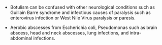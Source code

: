 - Botulism can be confused with other neurological conditions such as Guillain Barre syndrome and infectious causes of paralysis such as enterovirus infection or West Nile Virus paralysis or paresis.

- Aerobic abscesses from Escherichia coli, Pseudomonas such as brain abscess, head and neck abscesses, lung infections, and intra-abdominal infections.